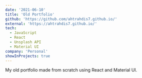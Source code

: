 ```yaml
---
date: '2021-06-10'
title: 'Old Portfolio'
github: 'https://github.com/ahtrahdis7.github.io/'
external: 'https://ahtrahdis7.github.io/'
tech:
  - JavaScript
  - React
  - Unsplash API
  - Material UI
company: 'Personal'
showInProjects: true
---
```


My old portfolio made from scratch using React and Material UI.
